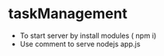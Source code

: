 # taskManagement

- To start server by install modules ( npm i)
- Use comment to serve nodejs app.js
